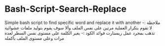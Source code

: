 # Bash-Script-Search-Replace
Simple bash script to find specific word and replace it with another
ملاحظة :- لا تقوم بتكرار العملية مرتين على نفس الملف وألا سوف يقوم بتوليد ملفات عشوائية تذهب بمجرد عمل ريستارت
فوائد الكود :- يغير الكلمة على مستوى نفس السطر لعدة مرات وعلى مستوى الملف بأكمله
